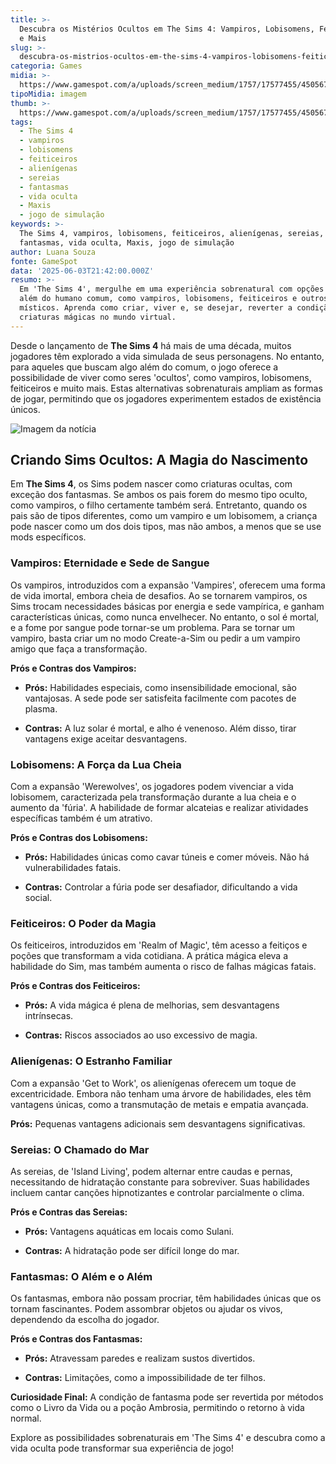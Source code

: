 ```yaml
---
title: >-
  Descubra os Mistérios Ocultos em The Sims 4: Vampiros, Lobisomens, Feiticeiros
  e Mais
slug: >-
  descubra-os-mistrios-ocultos-em-the-sims-4-vampiros-lobisomens-feiticeiros-e-mais
categoria: Games
midia: >-
  https://www.gamespot.com/a/uploads/screen_medium/1757/17577455/4505674-sims4werewolves.jpg
tipoMidia: imagem
thumb: >-
  https://www.gamespot.com/a/uploads/screen_medium/1757/17577455/4505674-sims4werewolves.jpg
tags:
  - The Sims 4
  - vampiros
  - lobisomens
  - feiticeiros
  - alienígenas
  - sereias
  - fantasmas
  - vida oculta
  - Maxis
  - jogo de simulação
keywords: >-
  The Sims 4, vampiros, lobisomens, feiticeiros, alienígenas, sereias,
  fantasmas, vida oculta, Maxis, jogo de simulação
author: Luana Souza
fonte: GameSpot
data: '2025-06-03T21:42:00.000Z'
resumo: >-
  Em 'The Sims 4', mergulhe em uma experiência sobrenatural com opções de vida
  além do humano comum, como vampiros, lobisomens, feiticeiros e outros seres
  místicos. Aprenda como criar, viver e, se desejar, reverter a condição destas
  criaturas mágicas no mundo virtual.
---
```

Desde o lançamento de **The Sims 4** há mais de uma década, muitos jogadores têm explorado a vida simulada de seus personagens. No entanto, para aqueles que buscam algo além do comum, o jogo oferece a possibilidade de viver como seres 'ocultos', como vampiros, lobisomens, feiticeiros e muito mais. Estas alternativas sobrenaturais ampliam as formas de jogar, permitindo que os jogadores experimentem estados de existência únicos. 

![Imagem da notícia](https://www.gamespot.com/a/uploads/scale_super/1757/17577455/4505674-sims4werewolves.jpg)

## Criando Sims Ocultos: A Magia do Nascimento

Em **The Sims 4**, os Sims podem nascer como criaturas ocultas, com exceção dos fantasmas. Se ambos os pais forem do mesmo tipo oculto, como vampiros, o filho certamente também será. Entretanto, quando os pais são de tipos diferentes, como um vampiro e um lobisomem, a criança pode nascer como um dos dois tipos, mas não ambos, a menos que se use mods específicos.

### Vampiros: Eternidade e Sede de Sangue

Os vampiros, introduzidos com a expansão 'Vampires', oferecem uma forma de vida imortal, embora cheia de desafios. Ao se tornarem vampiros, os Sims trocam necessidades básicas por energia e sede vampírica, e ganham características únicas, como nunca envelhecer. No entanto, o sol é mortal, e a fome por sangue pode tornar-se um problema. Para se tornar um vampiro, basta criar um no modo Create-a-Sim ou pedir a um vampiro amigo que faça a transformação.

**Prós e Contras dos Vampiros:**

- **Prós:** Habilidades especiais, como insensibilidade emocional, são vantajosas. A sede pode ser satisfeita facilmente com pacotes de plasma.

- **Contras:** A luz solar é mortal, e alho é venenoso. Além disso, tirar vantagens exige aceitar desvantagens.

### Lobisomens: A Força da Lua Cheia

Com a expansão 'Werewolves', os jogadores podem vivenciar a vida lobisomem, caracterizada pela transformação durante a lua cheia e o aumento da 'fúria'. A habilidade de formar alcateias e realizar atividades específicas também é um atrativo.

**Prós e Contras dos Lobisomens:**

- **Prós:** Habilidades únicas como cavar túneis e comer móveis. Não há vulnerabilidades fatais.

- **Contras:** Controlar a fúria pode ser desafiador, dificultando a vida social.

### Feiticeiros: O Poder da Magia

Os feiticeiros, introduzidos em 'Realm of Magic', têm acesso a feitiços e poções que transformam a vida cotidiana. A prática mágica eleva a habilidade do Sim, mas também aumenta o risco de falhas mágicas fatais.

**Prós e Contras dos Feiticeiros:**

- **Prós:** A vida mágica é plena de melhorias, sem desvantagens intrínsecas.

- **Contras:** Riscos associados ao uso excessivo de magia.

### Alienígenas: O Estranho Familiar

Com a expansão 'Get to Work', os alienígenas oferecem um toque de excentricidade. Embora não tenham uma árvore de habilidades, eles têm vantagens únicas, como a transmutação de metais e empatia avançada.

**Prós:** Pequenas vantagens adicionais sem desvantagens significativas.

### Sereias: O Chamado do Mar

As sereias, de 'Island Living', podem alternar entre caudas e pernas, necessitando de hidratação constante para sobreviver. Suas habilidades incluem cantar canções hipnotizantes e controlar parcialmente o clima.

**Prós e Contras das Sereias:**

- **Prós:** Vantagens aquáticas em locais como Sulani.

- **Contras:** A hidratação pode ser difícil longe do mar.

### Fantasmas: O Além e o Além

Os fantasmas, embora não possam procriar, têm habilidades únicas que os tornam fascinantes. Podem assombrar objetos ou ajudar os vivos, dependendo da escolha do jogador.

**Prós e Contras dos Fantasmas:**

- **Prós:** Atravessam paredes e realizam sustos divertidos.

- **Contras:** Limitações, como a impossibilidade de ter filhos.

**Curiosidade Final:** A condição de fantasma pode ser revertida por métodos como o Livro da Vida ou a poção Ambrosia, permitindo o retorno à vida normal.

Explore as possibilidades sobrenaturais em 'The Sims 4' e descubra como a vida oculta pode transformar sua experiência de jogo!
